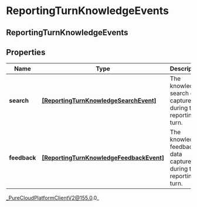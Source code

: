 # ReportingTurnKnowledgeEvents

## ReportingTurnKnowledgeEvents

## Properties

|Name | Type | Description | Notes|
|------------ | ------------- | ------------- | -------------|
| **search** | [**[ReportingTurnKnowledgeSearchEvent]**](ReportingTurnKnowledgeSearchEvent) | The knowledge search data captured during this reporting turn. | [optional] |
| **feedback** | [**[ReportingTurnKnowledgeFeedbackEvent]**](ReportingTurnKnowledgeFeedbackEvent) | The knowledge feedback data captured during this reporting turn. | [optional] |



_PureCloudPlatformClientV2@155.0.0_
